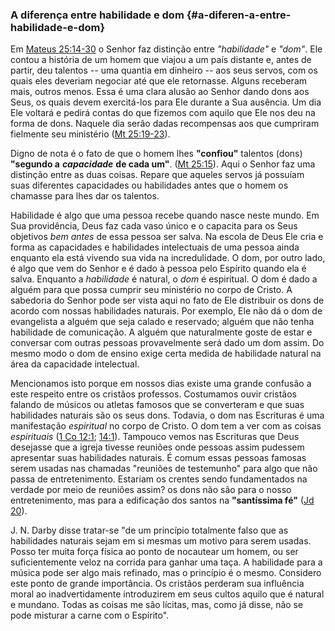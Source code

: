 ### A diferença entre habilidade e dom {#a-diferen-a-entre-habilidade-e-dom}

Em [Mateus 25:14-30](http://bibliaonline.com.br/acf/mt/25/14-30) o Senhor faz distinção entre _&quot;habilidade&quot;_ e _&quot;dom&quot;_. Ele contou a história de um homem que viajou a um país distante e, antes de partir, deu talentos -- uma quantia em dinheiro -- aos seus servos, com os quais eles deveriam negociar até que ele retornasse. Alguns receberam mais, outros menos. Essa é uma clara alusão ao Senhor dando dons aos Seus, os quais devem exercitá-los para Ele durante a Sua ausência. Um dia Ele voltará e pedirá contas do que fizemos com aquilo que Ele nos deu na forma de dons. Naquele dia serão dadas recompensas aos que cumpriram fielmente seu ministério ([Mt 25:19-23](http://bibliaonline.com.br/acf/mt/25/19-23)).

Digno de nota é o fato de que o homem lhes **&quot;confiou&quot;** talentos (dons) **&quot;segundo a** **_capacidade_** **de cada um&quot;**. ([Mt 25:15](http://bibliaonline.com.br/acf/mt/25/15)). Aqui o Senhor faz uma distinção entre as duas coisas. Repare que aqueles servos já possuíam suas diferentes capacidades ou habilidades antes que o homem os chamasse para lhes dar os talentos.

Habilidade é algo que uma pessoa recebe quando nasce neste mundo. Em Sua providência, Deus faz cada vaso único e o capacita para os Seus objetivos _bem antes_ de essa pessoa ser salva. Na escola de Deus Ele cria e forma as capacidades e habilidades intelectuais de uma pessoa ainda enquanto ela está vivendo sua vida na incredulidade. O dom, por outro lado, é algo que vem do Senhor e é dado à pessoa pelo Espírito quando ela é salva. Enquanto a _habilidade_ é natural, o _dom_ é espiritual. O dom é dado a alguém para que possa cumprir seu ministério no corpo de Cristo. A sabedoria do Senhor pode ser vista aqui no fato de Ele distribuir os dons de acordo com nossas habilidades naturais. Por exemplo, Ele não dá o dom de evangelista a alguém que seja calado e reservado; alguém que não tenha habilidade de comunicação. A alguém que naturalmente goste de estar e conversar com outras pessoas provavelmente será dado um dom assim. Do mesmo modo o dom de ensino exige certa medida de habilidade natural na área da capacidade intelectual.

Mencionamos isto porque em nossos dias existe uma grande confusão a este respeito entre os cristãos professos. Costumamos ouvir cristãos falando de músicos ou atletas famosos que se converteram e que suas habilidades naturais são os seus dons. Todavia, o dom nas Escrituras é uma manifestação _espiritual_ no corpo de Cristo. O dom tem a ver com as coisas _espirituais_ ([1 Co 12:1](http://bibliaonline.com.br/acf/1co/12/1); [14:1](http://bibliaonline.com.br/acf/1co/14/1)). Tampouco vemos nas Escrituras que Deus desejasse que a igreja tivesse reuniões onde pessoas assim pudessem apresentar suas habilidades naturais. É comum essas pessoas famosas serem usadas nas chamadas &quot;reuniões de testemunho&quot; para algo que não passa de entretenimento. Estariam os crentes sendo fundamentados na verdade por meio de reuniões assim? os dons não são para o nosso entretenimento, mas para a edificação dos santos na **&quot;santíssima fé&quot;** ([Jd 20](http://bibliaonline.com.br/acf/jd/1/20)).

J. N. Darby disse tratar-se &quot;de um princípio totalmente falso que as habilidades naturais sejam em si mesmas um motivo para serem usadas. Posso ter muita força física ao ponto de nocautear um homem, ou ser suficientemente veloz na corrida para ganhar uma taça. A habilidade para a música pode ser algo mais refinado, mas o princípio é o mesmo. Considero este ponto de grande importância. Os cristãos perderam sua influência moral ao inadvertidamente introduzirem em seus cultos aquilo que é natural e mundano. Todas as coisas me são lícitas, mas, como já disse, não se pode misturar a carne com o Espírito&quot;.